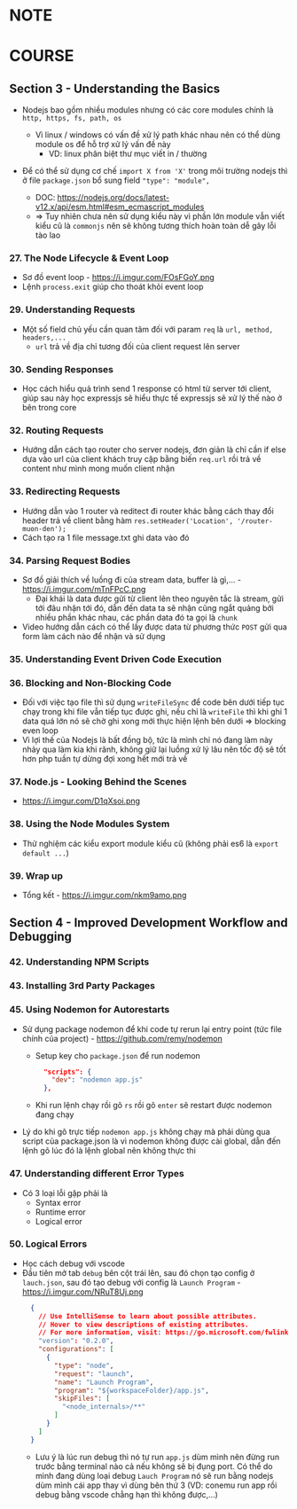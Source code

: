 # NOTE

# COURSE

## Section 3 - Understanding the Basics

- Nodejs bao gồm nhiều modules nhưng có các core modules chính là `http, https, fs, path, os`
  - Vì linux / windows có vấn đề xử lý path khác nhau nên có thể dùng module os để hỗ trợ xử lý vấn đề này
    - VD: linux phân biệt thư mục viết in / thường 

- Để có thể sử dụng cơ chế `import X from 'X'` trong môi trường nodejs thì ở file `package.json` bổ sung field `"type": "module",`
  - DOC: https://nodejs.org/docs/latest-v12.x/api/esm.html#esm_ecmascript_modules 
  - => Tuy nhiên chưa nên sử dụng kiểu này vì phần lớn module vẫn viết kiểu cũ là `commonjs` nên sẽ không tương thích hoàn toàn dễ gây lỗi tào lao

### 27. The Node Lifecycle & Event Loop

- Sơ đồ event loop - https://i.imgur.com/FOsFGoY.png
- Lệnh `process.exit` giúp cho thoát khỏi event loop

### 29. Understanding Requests

- Một số field chủ yếu cần quan tâm đối với param `req` là `url, method, headers,...`
  - `url` trả về địa chỉ tương đối của client request lên server

### 30. Sending Responses

- Học cách hiểu quả trình send 1 response có html từ server tới client, giúp sau này học expressjs sẽ hiểu thực tế expressjs sẽ xử lý thế nào ở bên trong core

### 32. Routing Requests

- Hướng dẫn cách tạo router cho server nodejs, đơn giản là chỉ cần if else dựa vào url của client khách truy cập bằng biến `req.url` rồi trả về content như mình mong muốn client nhận

### 33. Redirecting Requests

- Hướng dẫn vào 1 router và reditect đi router khác bằng cách thay đổi header trả về client bằng hàm `res.setHeader('Location', '/router-muon-den');`
- Cách tạo ra 1 file message.txt ghi data vào đó

### 34. Parsing Request Bodies 

- Sơ đồ giải thích về luồng đi của stream data, buffer là gì,... - https://i.imgur.com/mTnFPcC.png 
  - Đại khái là data được gửi từ client lên theo nguyên tắc là stream, gửi tới đâu nhận tới đó, dẫn đến data ta sẽ nhận cũng ngắt quảng bởi nhiều phần khác nhau, các phần data đó ta gọi là `chunk`
- Video hướng dẫn cách có thể lấy được data từ phương thức `POST` gửi qua form làm cách nào để nhận và sử dụng

### 35. Understanding Event Driven Code Execution

### 36. Blocking and Non-Blocking Code 

- Đối với việc tạo file thì sử dụng `writeFileSync` để code bên dưới tiếp tục chạy trong khi file vẫn tiếp tục được ghi, nếu chỉ là `writeFile` thì khi ghi 1 data quá lớn nó sẽ chờ ghi xong mới thực hiện lệnh bên dưới => blocking even loop
- Vì lợi thế của Nodejs là bất đồng bộ, tức là mình chỉ nó đang làm này nhảy qua làm kia khi rãnh, không giữ lại luồng xử lý lâu nên tốc độ sẽ tốt hơn php tuần tự dừng đợi xong hết mới trả về

### 37. Node.js - Looking Behind the Scenes 

- https://i.imgur.com/D1qXsoi.png

### 38. Using the Node Modules System

- Thử nghiệm các kiểu export module kiểu cũ (không phải es6 là `export default ...`)

### 39. Wrap up

- Tổng kết - https://i.imgur.com/nkm9amo.png 

## Section 4 - Improved Development Workflow and Debugging

### 42. Understanding NPM Scripts

### 43. Installing 3rd Party Packages

### 45. Using Nodemon for Autorestarts

- Sử dụng package nodemon để khi code tự rerun lại entry point (tức file chính của project) - https://github.com/remy/nodemon 
  - Setup key cho `package.json` để run nodemon 
    ```json 
      "scripts": {
        "dev": "nodemon app.js"
      },
    ```
  - Khi run lệnh chạy rồi gõ `rs` rồi gõ `enter` sẽ restart được nodemon đang chạy

- Lý do khi gõ trực tiếp `nodemon app.js` không chạy mà phải dùng qua script của package.json là vì nodemon không được cài global, dẫn đến lệnh gõ lúc đó là lệnh global nên không thực thi

### 47. Understanding different Error Types

- Có 3 loại lỗi gặp phải là
  - Syntax error
  - Runtime error
  - Logical error

### 50. Logical Errors

- Học cách debug với vscode
- Đầu tiên mở tab `debug` bên cột trái lên, sau đó chọn tạo config ở `lauch.json`, sau đó tạo debug với config là `Launch Program` - https://i.imgur.com/NRuT8Uj.png 
  ```json
    {
      // Use IntelliSense to learn about possible attributes.
      // Hover to view descriptions of existing attributes.
      // For more information, visit: https://go.microsoft.com/fwlink/?linkid=830387
      "version": "0.2.0",
      "configurations": [
        {
          "type": "node",
          "request": "launch",
          "name": "Launch Program",
          "program": "${workspaceFolder}/app.js",
          "skipFiles": [
            "<node_internals>/**"
          ]
        }
      ]
    }
  ```
  - Lưu ý là lúc run debug thì nó tự run `app.js` dùm mình nên đừng run trước bằng terminal nào cả nếu không sẽ bị đụng port. Có thể do mình đang dùng loại debug `Lauch Program` nó sẽ run bằng nodejs dùm mình cái app thay vì dùng bên thứ 3 (VD: conemu run app rồi debug bằng vscode chẳng hạn thì không được,...)